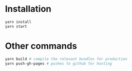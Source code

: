# Installation

```bash
yarn install
yarn start
```

# Other commands
```bash
yarn build # compile the relevant bundles for production
yarn push-gh-pages # pushes to github for hosting
```


